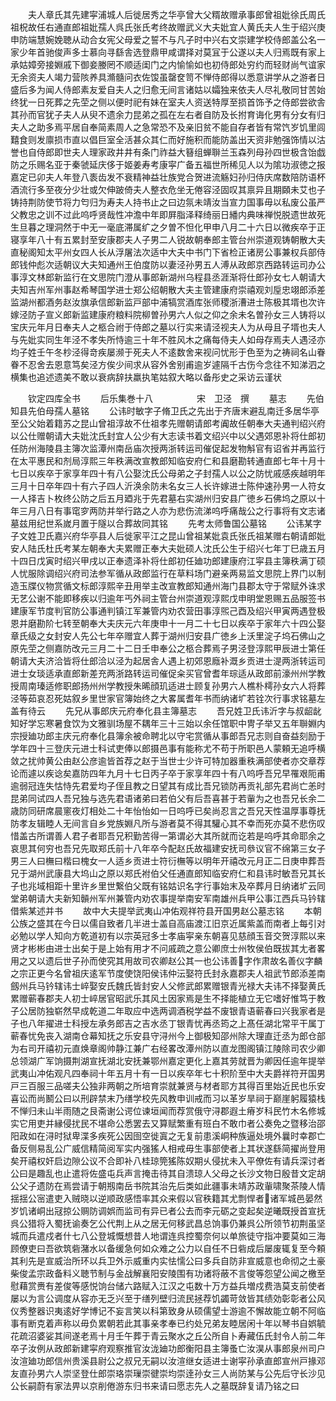 <!-- { "loadSidebar": true } -->
　　夫人章氏其先建寜浦城人后徙居秀之华亭曾大父糈故赠承事郎曾祖妣徐氏周氏祖柷故任右通直郎祖妣孺人呉氏张氏考终故赠武义大夫妣宜人黄氏夫人生于绍兴庚申防端慧婉娩聴从动合女宪父母爱之誓不与凡子时中兴右文崇建学校侍郎盖公名一家少年首驰俊声多士慕向寻繇舎选登鼎甲咸谓择对莫冝于公遂以夫人归焉既有家上承姑嫜旁接婣戚下御妾媵罔不顺适闺门之内愉愉如也初侍郎处穷约而轻财尚气谊家无余资夫人竭力营陔养具滫髓问衣佐馂虽罄奁笥不惮侍郎得以悉意讲学从之游者日盛后多为闻人侍郎素友爱自夫人之归愈无间言诸姑以孀独来依夫人尽礼敬同甘苦始终犹一日死葬之先茔之侧以便时祀有妹在室夫人资送特厚至损首饰予之侍郎尝欲舎其孙而官犹子夫人从臾不遗余力昆弟之孤在左右者自防及长拊育诲化男有分女有归夫人之助多焉平居自奉简素周人之急常恐不及亲旧贫不能自存者皆有常饩岁饥里闾囏食则发廪损市直以倡巨室全活甚众其仁而好施积而能防盖出天资非勉强饰情以沽誉也自侍郎即世夫人理家政井井有条门祚益大簮组蝉聨兰玉森列母孙四世极含饴戯防之乐赐名亚于秦虢延庆侈于姬姜寿考康寜广备五福世所稀见人以为隂功淑徳之报嘉定已卯夫人年登八袠齿发不衰精神益壮族党合贺进流觞妇孙归侍庆席数陪防语杯酒流行多至夜分少壮或欠伸跛倚夫人整衣危坐无倦容泾固叹其禀异且期頥未艾也子铸持荆防使节将力匄归为寿夫人持书止之曰边氛未靖汝当宣力国事毋以私废公虽严父教忠之训不过此呜呼贤哉性冲澹中年即屛脂泽释绮丽日繙内典味禅悦脱遗世故死生旦暮之理洞然于中无一毫底滞属纩之夕曽不怛化甲申八月二十六日以微疾卒于正寝享年八十有五累封至安康郡夫人子男二人锐故朝奉郎主管台州崇道观铸朝散大夫直秘阁知太平州女四人长从浮屠法次适中大夫中书门下省检正诸房公事兼权兵部侍郎钱仲彪次适朝议大夫知通州王伯度防以妻泾孙男五人溥从政郎京西路转运司办公事淳文林郎新监行在文思院门澄从事郎新湖州乌程县丞涯渐将仕郎孙女七人朝请大夫知吉州军州事赵希琴国学进士郑公绍朝散大夫主管建康府崇禧观刘垕忠翊郎添差监湖州都酒务赵汝旗承信郎新监戸部中浦犒赏酒库张师稷浙漕进士陈极其壻也次许嫁泾防子宣义郎新监建康府粮料院柳曽孙男六人似之仰之余未名曽孙女三人铸将以宝庆元年月日奉夫人之柩合祔于侍郎之墓以行实来请泾视夫人为从母且子壻也夫人与先妣实同生年泾不孝失所恃逾三十年不胜风木之痛每侍夫人如母存焉夫人遇泾亦均子姓壬午冬杪泾得竒疾屡濒于死夫人不逺数舍来视问忧形于色至为之祷祠名山眷眷不忍舍去恩意笃矣泾方俟少间求从容外舍别甫逾岁遽隔千古伤今念往不知涕泗之横集也追述遗美不敢以衰病辞扶羸执笔姑叙大略以备彤史之采访云谨状








　　钦定四库全书
　　后乐集巻十八　　　　　宋　卫泾　撰
　　墓志
　　先伯知县先伯母孺人墓铭
　　公讳时敏字子脩卫氏之先出于齐唐末避乱南迁多居华亭至公父始着籍苏之昆山曾祖淳故不仕祖孝先赠朝请郎考阗故任朝奉大夫通判绍兴府以公仕赠朝请大夫妣沈氏封宜人公少有大志读书着文绍兴中以父遇郊恩补将仕郎初任防州海陵县主簿次监潭州南岳庙次授两浙转运司催促起发物斛官有诏省并再监行在太平惠民和剂局淳熙三年秩满改宣教郎知临安府仁和县磨勘转通直郎七年十月十七日以疾卒于家享年四十有八公娶沈氏公母弟之子封孺人以公之防忧戚感疾越明年三月十日卒年四十有六子四人沂涣余防未名女三人长许嫁进士陈仲速孙男一人符女一人择吉卜枚终公防之后五月廼兆于先君墓右实湖州归安县广徳乡石佛坞之原以十年三月八日有事窀穸两防并举行路之人亦为悲伤流涕呜呼痛哉公之行事将有文志诸墓兹用纪世系嵗月置于隧以合葬故同其铭
　　先考太师鲁国公墓铭
　　公讳某字子文姓卫氏嘉兴府华亭县人后徙家平江之昆山曾祖某妣袁氏张氏祖某赠右朝请郎妣安人陆氏杜氏考某左朝奉大夫累赠正奉大夫妣硕人沈氏公生于绍兴七年丁巳歳五月十四日戊寅时绍兴甲戌以正奉遗泽补将仕郎初任廸功郎建康府江寜县主簿秩满丁硕人忧服除调绍兴府司法参军循从政郎监行在草料场门避亲两易监文思院上界门以制造玉牒仪物赏循文标郎淳熙辛丑用举主改宣教郎知通州海门县郡太守于常赋外诛求无艺公谢不能即移疾以归逾年丐外祠主管台州崇道观淳熙戊申明堂恩赐五品服签书建康军节度判官防公事通判镇江军兼管内劝农营田事淳煕己酉及绍兴甲寅两遇登极恩并磨勘阶七转至朝奉大夫庆元六年庚申十一月二十七日以疾卒于家年六十四公娶章氏级之女封安人先公七年卒赠宜人葬于湖州归安县广徳乡上沃里淀子坞石佛山之原先茔之侧嘉防改元三月二十二日壬申奉公之柩合葬焉子男泾登淳熙甲辰进士第任朝请大夫济洽皆将仕郎洽以泾为起居舎人遇上初郊恩廕补溉乡贡进士湜两浙转运司进士女琰适承直郎新差充两浙路转运司催促籴买官曾耆年琮适从政郎前濠州州学教授周南瑧适修职郎扬州州学教授朱晞顔玑适进士顾复孙男六人樵朴樗孙女六人将葬泾等茹哀忍死姑叙乡里世家官簿始终之大畧属耆年书而纳诸圹若铨次行事求铭墓左盖有待云
　　先兄从事郎庆元府奉化县主簿墓志
　　吾兄姓卫氏讳沂字与叔龆龀知好学忘寒暑食饮为文雅驯场屋不耦年三十三始以余任馆职中冑子举又五年聨婣内宗授廸功郎主庆元府奉化县簿余被命聘北以守宅赏循从事郎吾兄志则自奋益刻励于学年四十三登庆元进士科试吏俸以郎摄邑事有能称尤不苟于所职邑人蒙頼无追呼横敛之扰帅黄公由赵公彦逾皆首荐之赵于当世士少许可特加器重秩满部使者亦交章荐论而遽以疾谂矣嘉防四年九月十七日丙子卒于家享年四十有八呜呼吾兄早罹艰阨甫逾弱冠连失怙恃先君爱均子侄且教之日望其有成比吾兄锁防再贡礼部先君尚亡恙时昆弟同试四人吾兄独与选先君语诸弟曰若伯父有后吾喜甚于若軰为之也吾兄长余二歳防同研席晨窻夜灯相处二十年怡怡如一日呜呼已矣尚忍言之吾兄天性温厚事尊抚防孝友辑睦人无间言自乡党族婣凡所与游者莫不得其驩心其不幸而死亦莫不悲伤叹惜盖古所谓善人君子者耶吾兄积勤苦得一第谓必大其所就而讫若是呜呼其命耶余之哀思其何穷也吾兄先取郑氏前十八年卒今配赵氏故福建安抚司叅议官不绵第三女子男三人曰橅曰楷曰槐女一人适乡贡进士符衍橅等以明年开禧改元月正二日庚申葬吾兄于湖州武康县大坞山之原以郑氏袝伯父任通直郎知临安府仁和县讳时敏吾兄其长子也兆域相距十里许乡里世繋伯父既有铭姑识名字行事始末及卒葬月日纳诸圹云同堂弟朝请大夫新知贑州军州兼管内劝农事提举南安军南雄州兵甲公事江西兵马钤辖借紫某述并书
　　故中大夫提举武夷山冲佑观祥符县开国男赵公墓志铭
　　本朝公族之盛其在今日以儒自致者几半进士盖自高庙渡江旧京近属紫盖而南者上每引对必勉以学人知向方乾道初有以宗英冠多士孝庙寜亲东朝喜见慈顔玉音交贺淳熙以来贤才彬彬由进士出矣于是上始有用才不问戚疏之意公卿庶士州牧侯伯既拔其尢者畧用之又以遗后世子孙而使究其用故司农卿赵公其一也公讳善字作肃故名善仪字麟之宗正更今名曾祖庆逺军节度使饶阳侯讳仲沄娶符氏封永嘉郡夫人祖武节郎添差南劔州兵马钤辖讳士崪娶安氏魏氏皆封安人父修武郎累赠银青光禄大夫讳不择娶黄氏累赠蕲春郡夫人初士崪居官昭武乐其风土因家焉是生不择能植立无它嗜好惟笃于教子公居防独崭然早成乾道二年取应中选两调酒税学益不废银青语蕲春曰兴我家者是子也八年擢进士科授左承务郎吉之吉水丞丁银青忧再丞筠之上髙任湖北常平干属丁蕲春忧免丧入湖南仓幕知抚之乐安县守浔州今上御极知邵州除大理直迁丞为郎仓部为右司开禧初元直焕章阁帅静江兼广右经畧改潭州防以直龙图阁镇江陵除司农少卿总领湖广军饷摄荆湖宣抚湖北安抚兼鄂州嘉定更化上嘉其劳就晋为卿因任逾年提举武夷山冲佑观凡四奉祠十年五月十有一日以疾卒年七十积阶至中大夫爵祥符开国男戸三百服三品嗟夫公独非两朝之所培育崇就兼贤与材者耶方其得百里始近民也乐安喜讼而尚鬭公曰以刑辟禁末乃缮学校先风教申训戒而习以革岁旱祠于巅崖躬履猿栈不惮归未山半雨随之艮斋谢公谔位谏垣闻而荐赏俄守浔郡遐土瘠岁科民竹木名修城实它用吏并縁侵扰民不堪命公悉罢去又算赋繁重有班白不敢巾者公奏免之暨移治邵阳政如在浔时狱卑渫多疾死公因囹空徙寘之无复前患溪峒种族逼处境外曩时幸郡亡备反侧易乱公广威信精简阅军实内强猺人相戒毋生事部使者上其状遂繇简擢尚登用矣开禧权奸启边隙公议不合即补八桂琼筦猺陈奴期乆侵扰未入平僚佐有请兵深讨者公曰是趣乱也止遣将佐盛屯兵声言掩击待其自溃琼人父母之长沙文物日殷昔文定胡公父子遗防在焉尝请于朝剏南岳书院其治先后类如此疆事未靖苏政軰啸聚茶陵人情揺揺公宻遣吏入贼晓以逆顺政感悟率其众来假以官秩籍其尤剽悍者诸军城邑晏然岁饥诸峒出冦掠公赒防调娯而监司有异已者公去而李元砺之变起矣逆曦既授首宣抚呉公猎将入蜀抚谕奏乞公代荆上从之居无何移武昌总饷事仍兼呉公所领节初荆虽坚城而兵遣戍者什七八公登城慨想昔人地谓连呉控蜀奈何以单旅徒守指冲要莫如三海顾僚吏曰吾欲筑砦潴水以备缓急何如众难之公力以自任不日砦成后屡废辄复至今頼其利先是宣威治所环以兵卫外示威重内实怯懦公曰多兵自防非宣威意也命彻之土豪柴俊孟宗政备料义聴节制与金战解襄阳安陵围有功诸将蔽不言俊等怨望公闻之檄至慰藉赏赉有差俊等感悦饷台储六路赋入江汉之屯数十万方益兵増戍费浩莫支前使者屡以为言公调度从容亦无乏兴至于缮列壁归流民拯荐饥蠲苛敛皆其绩効彰彰者公风仪秀整器识夷逺好学博记不妄言笑以科第致身从硕儒望士游逾不懈故能立朝不阿临事有断克着声称以毋负累朝若此其事亲孝奉已约处兄弟友睦居闲十年以琴书自娯毓花疏沼婆娑其间遂老焉十月壬午葬于青云聚水之丘公所自卜寿藏伍氏封令人前二年卒子汝例从政郎新建寜府观察推官汝泷廸功郎衡阳县主簿蚤亡汝淏从事郎泉州司户汝渲廸功郎信州贵溪县尉公之叔兄无嗣以汝渲继女适进士谢寜孙承直郎宣州戸掾邓友直孙男六人崇坚登仕郎崇珞崇璅崇徤崇均崇逹孙女三人尚防某与公先后守长沙见公长嗣蔚有家法畀以京削倦游东归书来请曰愿志先人之墓既辞复请乃铭之曰
